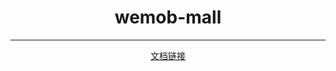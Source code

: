 
<div align="center">
    <h1>wemob-mall</h1>
</div>

---

<p align="center">
    <a href="https://www.yuque.com/pengzexuan/wemob?#">文档链接</a>
</p>